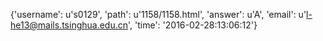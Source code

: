 {'username': u's0129', 'path': u'1158/1158.html', 'answer': u'A', 'email': u'l-he13@mails.tsinghua.edu.cn', 'time': '2016-02-28:13:06:12'}